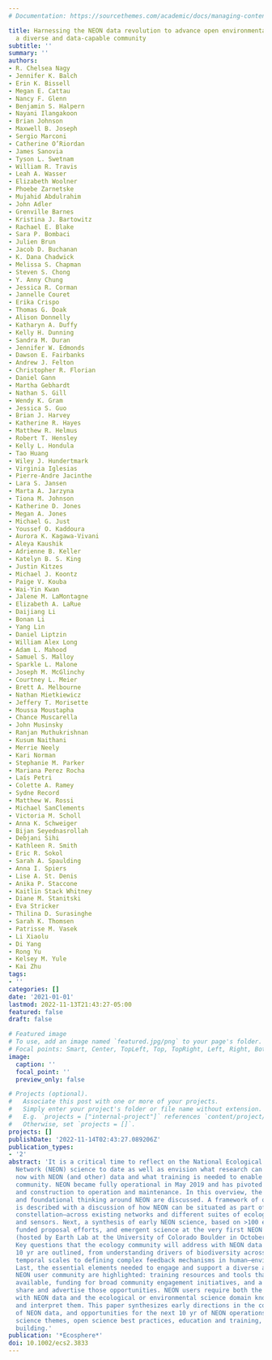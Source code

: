 ```yaml
---
# Documentation: https://sourcethemes.com/academic/docs/managing-content/

title: Harnessing the NEON data revolution to advance open environmental science with
  a diverse and data‐capable community
subtitle: ''
summary: ''
authors:
- R. Chelsea Nagy
- Jennifer K. Balch
- Erin K. Bissell
- Megan E. Cattau
- Nancy F. Glenn
- Benjamin S. Halpern
- Nayani Ilangakoon
- Brian Johnson
- Maxwell B. Joseph
- Sergio Marconi
- Catherine O’Riordan
- James Sanovia
- Tyson L. Swetnam
- William R. Travis
- Leah A. Wasser
- Elizabeth Woolner
- Phoebe Zarnetske
- Mujahid Abdulrahim
- John Adler
- Grenville Barnes
- Kristina J. Bartowitz
- Rachael E. Blake
- Sara P. Bombaci
- Julien Brun
- Jacob D. Buchanan
- K. Dana Chadwick
- Melissa S. Chapman
- Steven S. Chong
- Y. Anny Chung
- Jessica R. Corman
- Jannelle Couret
- Erika Crispo
- Thomas G. Doak
- Alison Donnelly
- Katharyn A. Duffy
- Kelly H. Dunning
- Sandra M. Duran
- Jennifer W. Edmonds
- Dawson E. Fairbanks
- Andrew J. Felton
- Christopher R. Florian
- Daniel Gann
- Martha Gebhardt
- Nathan S. Gill
- Wendy K. Gram
- Jessica S. Guo
- Brian J. Harvey
- Katherine R. Hayes
- Matthew R. Helmus
- Robert T. Hensley
- Kelly L. Hondula
- Tao Huang
- Wiley J. Hundertmark
- Virginia Iglesias
- Pierre‐Andre Jacinthe
- Lara S. Jansen
- Marta A. Jarzyna
- Tiona M. Johnson
- Katherine D. Jones
- Megan A. Jones
- Michael G. Just
- Youssef O. Kaddoura
- Aurora K. Kagawa‐Vivani
- Aleya Kaushik
- Adrienne B. Keller
- Katelyn B. S. King
- Justin Kitzes
- Michael J. Koontz
- Paige V. Kouba
- Wai‐Yin Kwan
- Jalene M. LaMontagne
- Elizabeth A. LaRue
- Daijiang Li
- Bonan Li
- Yang Lin
- Daniel Liptzin
- William Alex Long
- Adam L. Mahood
- Samuel S. Malloy
- Sparkle L. Malone
- Joseph M. McGlinchy
- Courtney L. Meier
- Brett A. Melbourne
- Nathan Mietkiewicz
- Jeffery T. Morisette
- Moussa Moustapha
- Chance Muscarella
- John Musinsky
- Ranjan Muthukrishnan
- Kusum Naithani
- Merrie Neely
- Kari Norman
- Stephanie M. Parker
- Mariana Perez Rocha
- Laís Petri
- Colette A. Ramey
- Sydne Record
- Matthew W. Rossi
- Michael SanClements
- Victoria M. Scholl
- Anna K. Schweiger
- Bijan Seyednasrollah
- Debjani Sihi
- Kathleen R. Smith
- Eric R. Sokol
- Sarah A. Spaulding
- Anna I. Spiers
- Lise A. St. Denis
- Anika P. Staccone
- Kaitlin Stack Whitney
- Diane M. Stanitski
- Eva Stricker
- Thilina D. Surasinghe
- Sarah K. Thomsen
- Patrisse M. Vasek
- Li Xiaolu
- Di Yang
- Rong Yu
- Kelsey M. Yule
- Kai Zhu
tags:
- ''
categories: []
date: '2021-01-01'
lastmod: 2022-11-13T21:43:27-05:00
featured: false
draft: false

# Featured image
# To use, add an image named `featured.jpg/png` to your page's folder.
# Focal points: Smart, Center, TopLeft, Top, TopRight, Left, Right, BottomLeft, Bottom, BottomRight.
image:
  caption: ''
  focal_point: ''
  preview_only: false

# Projects (optional).
#   Associate this post with one or more of your projects.
#   Simply enter your project's folder or file name without extension.
#   E.g. `projects = ["internal-project"]` references `content/project/deep-learning/index.md`.
#   Otherwise, set `projects = []`.
projects: []
publishDate: '2022-11-14T02:43:27.089206Z'
publication_types:
- '2'
abstract: 'It is a critical time to reflect on the National Ecological Observatory
  Network (NEON) science to date as well as envision what research can be done right
  now with NEON (and other) data and what training is needed to enable a diverse user
  community. NEON became fully operational in May 2019 and has pivoted from planning
  and construction to operation and maintenance. In this overview, the history of
  and foundational thinking around NEON are discussed. A framework of open science
  is described with a discussion of how NEON can be situated as part of a larger data
  constellation—across existing networks and different suites of ecological measurements
  and sensors. Next, a synthesis of early NEON science, based on >100 existing publications,
  funded proposal efforts, and emergent science at the very first NEON Science Summit
  (hosted by Earth Lab at the University of Colorado Boulder in October 2019) is provided.
  Key questions that the ecology community will address with NEON data in the next
  10 yr are outlined, from understanding drivers of biodiversity across spatial and
  temporal scales to defining complex feedback mechanisms in human–environmental systems.
  Last, the essential elements needed to engage and support a diverse and inclusive
  NEON user community are highlighted: training resources and tools that are openly
  available, funding for broad community engagement initiatives, and a mechanism to
  share and advertise those opportunities. NEON users require both the skills to work
  with NEON data and the ecological or environmental science domain knowledge to understand
  and interpret them. This paper synthesizes early directions in the community’s use
  of NEON data, and opportunities for the next 10 yr of NEON operations in emergent
  science themes, open science best practices, education and training, and community
  building.'
publication: '*Ecosphere*'
doi: 10.1002/ecs2.3833
---
```

